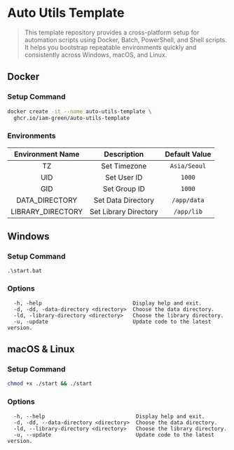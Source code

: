 # Auto Utils Template

> This template repository provides a cross-platform setup for automation scripts using Docker, Batch, PowerShell, and Shell scripts.<br>
> It helps you bootstrap repeatable environments quickly and consistently across Windows, macOS, and Linux.

## Docker

### Setup Command

```bash
docker create -it --name auto-utils-template \
  ghcr.io/iam-green/auto-utils-template
```

### Environments

| Environment Name  |      Description      | Default Value |
| :---------------: | :-------------------: | :-----------: |
|        TZ         |     Set Timezone      | `Asia/Seoul`  |
|        UID        |      Set User ID      |    `1000`     |
|        GID        |     Set Group ID      |    `1000`     |
|  DATA_DIRECTORY   |  Set Data Directory   |  `/app/data`  |
| LIBRARY_DIRECTORY | Set Library Directory |  `/app/lib`   |

## Windows

### Setup Command

```batch
.\start.bat
```

### Options

```
  -h, -help                             Display help and exit.
  -d, -dd, -data-directory <directory>  Choose the data directory.
  -ld, -library-directory <directory>   Choose the library directory.
  -u, -update                           Update code to the latest version.
```

## macOS & Linux

### Setup Command

```bash
chmod +x ./start && ./start
```

### Options

```
  -h, --help                             Display help and exit.
  -d, -dd, --data-directory <directory>  Choose the data directory.
  -ld, --library-directory <directory>   Choose the library directory.
  -u, --update                           Update code to the latest version.
```
